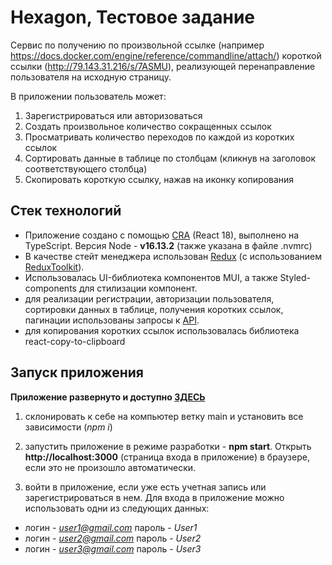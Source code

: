 # Hexagon, Тестовое задание

Сервис по получению по произвольной ссылке (например https://docs.docker.com/engine/reference/commandline/attach/) короткой ссылки (http://79.143.31.216/s/7ASMU), реализующей перенаправление пользователя на исходную страницу.

В приложении пользователь может:

1. Зарегистрироваться или авторизоваться
2. Создать произвольное количество сокращенных ссылок
3. Просматривать количество переходов по каждой из коротких ссылок
4. Сортировать данные в таблице по столбцам (кликнув на заголовок соответствующего столбца)
5. Скопировать короткую ссылку, нажав на иконку копирования

## Стек технологий

- Приложение создано с помощью [CRA](https://github.com/facebook/create-react-app) (React 18), выполнено на TypeScript. Версия Node - **v16.13.2** (также указана в файле .nvmrc)
- В качестве стейт менеджера использован [Redux](https://redux.js.org/) (с использованием [ReduxToolkit](https://redux-toolkit.js.org/)).
- Использовалась UI-библиотека компонентов MUI, а также Styled-components для стилизации компонент.
- для реализации регистрации, авторизации пользователя, сортировки данных в таблице, получения коротких ссылок, пагинации использованы запросы к [API](http://79.143.31.216/docs).
- для копирования коротких ссылок использовалась библиотека react-copy-to-clipboard

## Запуск приложения

**Приложение развернуто и доступно [ЗДЕСЬ](https://hexagon-test-task.web.app)**

1. склонировать к себе на компьютер ветку main и установить все зависимости (_npm i_)

2. запустить приложение в режиме разработки - **npm start**. Открыть **http://localhost:3000** (страница входа в приложение) в браузере, если это не произошло автоматически.

3. войти в приложение, если уже есть учетная запись или зарегистрироваться в нем.
   Для входа в приложение можно использовать одни из следующих данных:

- логин - *user1@gmail.com*
  пароль - _User1_
- логин - *user2@gmail.com*
  пароль - _User2_
- логин - *user3@gmail.com*
  пароль - _User3_
